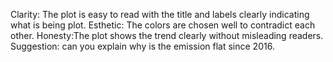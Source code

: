 Clarity: The plot is easy to read with the title and labels clearly indicating what is being plot. Esthetic: The colors are chosen well to contradict each other. Honesty:The plot shows the trend clearly without misleading readers. Suggestion: can you explain why is the emission flat since 2016.
